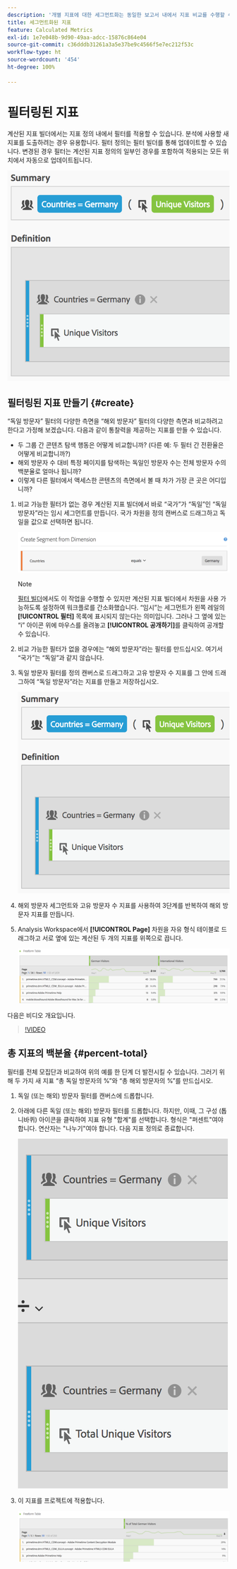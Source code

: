 ```yaml
---
description: '개별 지표에 대한 세그먼트화는 동일한 보고서 내에서 지표 비교를 수행할 수 있도록 해 줍니다. '
title: 세그먼트화된 지표
feature: Calculated Metrics
exl-id: 1e7e048b-9d90-49aa-adcc-15876c864e04
source-git-commit: c36dddb31261a3a5e37be9c4566f5e7ec212f53c
workflow-type: ht
source-wordcount: '454'
ht-degree: 100%

---
```


# 필터링된 지표

계산된 지표 빌더에서는 지표 정의 내에서 필터를 적용할 수 있습니다. 분석에 사용할 새 지표를 도출하려는 경우 유용합니다. 필터 정의는 필터 빌더를 통해 업데이트할 수 있습니다. 변경된 경우 필터는 계산된 지표 정의의 일부인 경우를 포함하여 적용되는 모든 위치에서 자동으로 업데이트됩니다.

![](assets/german-visitors.png)

## 필터링된 지표 만들기 {#create}

“독일 방문자” 필터의 다양한 측면을 “해외 방문자” 필터의 다양한 측면과 비교하려고 한다고 가정해 보겠습니다. 다음과 같이 통찰력을 제공하는 지표를 만들 수 있습니다.

* 두 그룹 간 콘텐츠 탐색 행동은 어떻게 비교합니까? (다른 예: 두 필터 간 전환율은 어떻게 비교합니까?)
* 해외 방문자 수 대비 특정 페이지를 탐색하는 독일인 방문자 수는 전체 방문자 수의 백분율로 얼마나 됩니까?
* 이렇게 다른 필터에서 액세스한 콘텐츠의 측면에서 볼 때 차가 가장 큰 곳은 어디입니까?

1. 비교 가능한 필터가 없는 경우 계산된 지표 빌더에서 바로 “국가”가 “독일”인 “독일 방문자”라는 임시 세그먼트를 만듭니다. 국가 차원을 정의 캔버스로 드래그하고 독일을 값으로 선택하면 됩니다.

   ![](assets/segment-from-dimension.png)

   >[!NOTE]
   >
   >[필터 빌더](/help/components/filters/create-filters.md)에서도 이 작업을 수행할 수 있지만 계산된 지표 빌더에서 차원을 사용 가능하도록 설정하여 워크플로를 간소화했습니다. “임시”는 세그먼트가 왼쪽 레일의 **[!UICONTROL 필터]** 목록에 표시되지 않는다는 의미입니다. 그러나 그 옆에 있는 “i” 아이콘 위에 마우스를 올려놓고 **[!UICONTROL 공개하기]**&#x200B;를 클릭하여 공개할 수 있습니다.

1. 비교 가능한 필터가 없을 경우에는 “해외 방문자”라는 필터를 만드십시오. 여기서 “국가”는 “독일”과 같지 않습니다.
1. 독일 방문자 필터를 정의 캔버스로 드래그하고 고유 방문자 수 지표를 그 안에 드래그하여 “독일 방문자”라는 지표를 만들고 저장하십시오.

   ![](assets/german-visitors.png)

1. 해외 방문자 세그먼트와 고유 방문자 수 지표를 사용하여 3단계를 반복하여 해외 방문자 지표를 만듭니다.
1. Analysis Workspace에서 **[!UICONTROL Page]** 차원을 자유 형식 테이블로 드래그하고 서로 옆에 있는 계산된 두 개의 지표를 위쪽으로 끕니다.

   ![](assets/workspace-pages.png)

다음은 비디오 개요입니다.

>[!VIDEO](https://video.tv.adobe.com/v/25407/?quality=12)

## 총 지표의 백분율 {#percent-total}

필터를 전체 모집단과 비교하여 위의 예를 한 단계 더 발전시킬 수 있습니다. 그러기 위해 두 가지 새 지표 “총 독일 방문자의 %”와 “총 해외 방문자의 %”를 만드십시오.

1. 독일 (또는 해외) 방문자 필터를 캔버스에 드롭합니다.
1. 아래에 다른 독일 (또는 해외) 방문자 필터를 드롭합니다. 하지만, 이때, 그 구성 (톱니바퀴) 아이콘을 클릭하여 지표 유형 &quot;합계&quot;를 선택합니다. 형식은 &quot;퍼센트&quot;여야 합니다. 연산자는 &quot;나누기&quot;여야 합니다. 다음 지표 정의로 종료합니다.

   ![](assets/cm_metric_total.png)

1. 이 지표를 프로젝트에 적용합니다.

   ![](assets/cm_percent_total.png)
